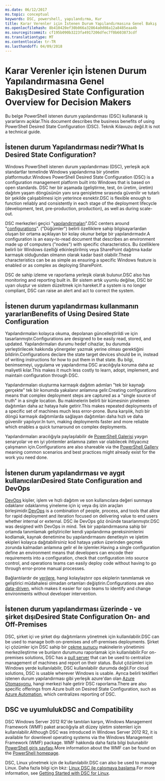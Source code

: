 ```yaml
---
ms.date: 06/12/2017
ms.topic: conceptual
keywords: DSC, powershell, yapılandırma, Kur
title: Karar Verenler için İstenen Durum Yapılandırmasına Genel Bakış
ms.openlocfilehash: 8b410420ef30b066a32864a0d08a12a8485eaa4b
ms.sourcegitcommit: cf195b090b3223fa4917206dfec7f0b603873cdf
ms.translationtype: MT
ms.contentlocale: tr-TR
ms.lasthandoff: 04/09/2018
---
```

# <a name="desired-state-configuration-overview-for-decision-makers"></a><span data-ttu-id="b6e3d-103">Karar Verenler için İstenen Durum Yapılandırmasına Genel Bakış</span><span class="sxs-lookup"><span data-stu-id="b6e3d-103">Desired State Configuration Overview for Decision Makers</span></span>

<span data-ttu-id="b6e3d-104">Bu belge PowerShell istenen durum yapılandırması (DSC) kullanarak iş yararlarını açıklar.</span><span class="sxs-lookup"><span data-stu-id="b6e3d-104">This document describes the business benefits of using PowerShell Desired State Configuration (DSC).</span></span> <span data-ttu-id="b6e3d-105">Teknik Kılavuzu değil.</span><span class="sxs-lookup"><span data-stu-id="b6e3d-105">It is not a technical guide.</span></span>

## <a name="what-is-desired-state-configuration"></a><span data-ttu-id="b6e3d-106">İstenen durum Yapılandırması nedir?</span><span class="sxs-lookup"><span data-stu-id="b6e3d-106">What Is Desired State Configuration?</span></span>

<span data-ttu-id="b6e3d-107">Windows PowerShell istenen durum yapılandırması (DSC), yerleşik açık standartlar temelinde Windows yapılandırma bir yönetim platformudur.</span><span class="sxs-lookup"><span data-stu-id="b6e3d-107">Windows PowerShell Desired State Configuration (DSC) is a configuration management platform built into Windows that is based on open standards.</span></span> <span data-ttu-id="b6e3d-108">DSC her bir aşamada (geliştirme, test, ön üretim, üretim) dağıtım yaşam döngüsünün yanı sıra genişletme sırasında güvenilir ve tutarlı bir şekilde çalışabilmesi için yeterince esnektir.</span><span class="sxs-lookup"><span data-stu-id="b6e3d-108">DSC is flexible enough to function reliably and consistently in each stage of the deployment lifecycle (development, test, pre-production, production), as well as during scale-out.</span></span>

<span data-ttu-id="b6e3d-109">DSC merkezleri geçici "[yapılandırmaları](https://msdn.microsoft.com/powershell/dsc/configurations)".</span><span class="sxs-lookup"><span data-stu-id="b6e3d-109">DSC centers around "[configurations](https://msdn.microsoft.com/powershell/dsc/configurations)".</span></span>
<span data-ttu-id="b6e3d-110">("Düğümler") belirli özelliklere sahip bilgisayarlardan oluşan bir ortama açıklayan bir kolay okunur belge bir yapılandırmadır.</span><span class="sxs-lookup"><span data-stu-id="b6e3d-110">A configuration is an easy-to-read document that describes an environment made up of computers ("nodes") with specific characteristics.</span></span>
<span data-ttu-id="b6e3d-111">Bu özelliklere belirli bir Windows özelliği etkinleştirilmiş veya SharePoint dağıtma kadar karmaşık olduğundan olmanın olarak kadar basit olabilir.</span><span class="sxs-lookup"><span data-stu-id="b6e3d-111">These characteristics can be as simple as ensuring a specific Windows feature is enabled or as complex as deploying SharePoint.</span></span>

<span data-ttu-id="b6e3d-112">DSC de sahip izleme ve raporlama yerleşik olarak bulunur.</span><span class="sxs-lookup"><span data-stu-id="b6e3d-112">DSC also has monitoring and reporting built in.</span></span>
<span data-ttu-id="b6e3d-113">Bir sistem artık uyumlu değilse, DSC bir uyarı oluştur ve sistem düzeltmek için hareket.</span><span class="sxs-lookup"><span data-stu-id="b6e3d-113">If a system is no longer compliant, DSC can raise an alert and act to correct the system.</span></span>

## <a name="benefits-of-using-desired-state-configuration"></a><span data-ttu-id="b6e3d-114">İstenen durum yapılandırması kullanmanın yararları</span><span class="sxs-lookup"><span data-stu-id="b6e3d-114">Benefits of Using Desired State Configuration</span></span>

<span data-ttu-id="b6e3d-115">Yapılandırmaları kolayca okuma, depolanan güncelleştirildi ve için tasarlanmıştır.</span><span class="sxs-lookup"><span data-stu-id="b6e3d-115">Configurations are designed to be easily read, stored, and updated.</span></span>
<span data-ttu-id="b6e3d-116">Yapılandırmaları durumu hedef cihazlar, bu durumda yerleştirilecek hakkında yönergeler yazmak yerine olması gerektiğini bildirin.</span><span class="sxs-lookup"><span data-stu-id="b6e3d-116">Configurations declare the state target devices should be in, instead of writing instructions for how to put them in that state.</span></span>
<span data-ttu-id="b6e3d-117">Bu bilgi, benimsemeyi, uygulama ve yapılandırma DSC aracılığıyla koruma daha az maliyetli kılar.</span><span class="sxs-lookup"><span data-stu-id="b6e3d-117">This makes it much less costly to learn, adopt, implement, and maintain configuration through DSC.</span></span>

<span data-ttu-id="b6e3d-118">Yapılandırmaları oluşturma karmaşık dağıtım adımları "tek bir kaynağı gerçekte" tek bir konumda yakalanır anlamına gelir.</span><span class="sxs-lookup"><span data-stu-id="b6e3d-118">Creating configurations means that complex deployment steps are captured as a "single source of truth" in a single location.</span></span>
<span data-ttu-id="b6e3d-119">Bu makinelerin belirli bir kümesinin yinelenen dağıtımları daha az hataya hale getirir.</span><span class="sxs-lookup"><span data-stu-id="b6e3d-119">This makes repeated deployments of a specific set of machines much less error-prone.</span></span>
<span data-ttu-id="b6e3d-120">Buna karşılık, hızlı bir döngü karmaşık dağıtımlarda sağlayan dağıtımları daha hızlı ve daha güvenilir yapılıyor.</span><span class="sxs-lookup"><span data-stu-id="b6e3d-120">In turn, making deployments faster and more reliable which enables a quick turnaround on complex deployments.</span></span>

<span data-ttu-id="b6e3d-121">Yapılandırmaları aracılığıyla paylaşılabilir de [PowerShell Galerisi](https://powershellgallery.com) yaygın senaryolar ve en iyi yöntemler anlamına zaten var olabilecek ihtiyacınız çalışmanın için.</span><span class="sxs-lookup"><span data-stu-id="b6e3d-121">Configurations are also shareable via the [PowerShell Gallery](https://powershellgallery.com) meaning common scenarios and best practices might already exist for the work you need done.</span></span>


## <a name="desired-state-configuration-and-devops"></a><span data-ttu-id="b6e3d-122">İstenen durum yapılandırması ve aygıt kullanıcıları</span><span class="sxs-lookup"><span data-stu-id="b6e3d-122">Desired State Configuration and DevOps</span></span>

<span data-ttu-id="b6e3d-123">[DevOps](http://blogs.technet.com/b/ashleymcglone/archive/2015/11/20/devops-for-n00bs-ie-windows-people.aspx) kişiler, işlem ve hızlı dağıtım ve son kullanıcılara değeri sunmaya odaklanır odaklanmış yineleme için iç veya dış izin araçları birleşimidir.</span><span class="sxs-lookup"><span data-stu-id="b6e3d-123">[DevOps](http://blogs.technet.com/b/ashleymcglone/archive/2015/11/20/devops-for-n00bs-ie-windows-people.aspx) is a combination of people, process, and tools that allow for rapid deployment and iteration focused on delivering value to end users whether internal or external.</span></span>
<span data-ttu-id="b6e3d-124">DSC ile DevOps göz önünde tasarlanmıştır.</span><span class="sxs-lookup"><span data-stu-id="b6e3d-124">DSC was designed with DevOps in mind.</span></span>
<span data-ttu-id="b6e3d-125">Tek bir yapılandırmasına sahip bir ortamda tanımlamak geliştiriciler kendi yapılandırma gereksinimlerini kodlamak, kaynak denetimine bu yapılandırmasını denetleyin ve işletim ekipleri kolayca dağıtabilirsiniz kod hataya yatkın üzerinden geçmek zorunda kalmadan anlamına gelir el ile işlemler.</span><span class="sxs-lookup"><span data-stu-id="b6e3d-125">Having a single configuration define an environment means that developers can encode their requirements into a configuration, check that configuration into source control, and operations teams can easily deploy code without having to go through error-prone manual processes.</span></span>

<span data-ttu-id="b6e3d-126">Bağlantılardır de [verilere](https://msdn.microsoft.com/powershell/dsc/configdata), hangi kolaylaştırır ops ekiplerin tanımlamak ve geliştirici müdahalesi olmadan ortamları değiştirin.</span><span class="sxs-lookup"><span data-stu-id="b6e3d-126">Configurations are also [data-driven](https://msdn.microsoft.com/powershell/dsc/configdata), which makes it easier for ops teams to identify and change environments without developer intervention.</span></span>

## <a name="desired-state-configuration-on--and-off-premises"></a><span data-ttu-id="b6e3d-127">İstenen durum yapılandırması üzerinde - ve şirket dışı</span><span class="sxs-lookup"><span data-stu-id="b6e3d-127">Desired State Configuration On- and Off-Premises</span></span>

<span data-ttu-id="b6e3d-128">DSC, şirket içi ve şirket dışı dağıtımlarını yönetmek için kullanılabilir.</span><span class="sxs-lookup"><span data-stu-id="b6e3d-128">DSC can be used to manage both on-premises and off-premises deployments.</span></span>
<span data-ttu-id="b6e3d-129">Şirket içi çözümler için DSC sahip bir [çekme sunucu](https://msdn.microsoft.com/powershell/dsc/pullserver) makinelerin yönetimini merkezileştirme ve bunların durumunu raporlamak için kullanılabilir.</span><span class="sxs-lookup"><span data-stu-id="b6e3d-129">For on-premises solutions, DSC has a [pull server](https://msdn.microsoft.com/powershell/dsc/pullserver) that can be used to centralize management of machines and report on their status.</span></span>
<span data-ttu-id="b6e3d-130">Bulut çözümleri için Windows yerde kullanılabilir, DSC kullanılabilir durumda değil.</span><span class="sxs-lookup"><span data-stu-id="b6e3d-130">For cloud solutions, DSC is usable wherever Windows is usable.</span></span>
<span data-ttu-id="b6e3d-131">Ayrıca belirli teklifleri istenen durum yapılandırması gibi yerleşik azure'dan olan [Azure Otomasyonu](https://azure.microsoft.com/en-us/documentation/services/automation/), hangi merkezi hale getirir DSC raporlama.</span><span class="sxs-lookup"><span data-stu-id="b6e3d-131">There are also specific offerings from Azure built on Desired State Configuration, such as [Azure Automation](https://azure.microsoft.com/en-us/documentation/services/automation/), which centralizes reporting of DSC.</span></span>

## <a name="dsc-and-compatibility"></a><span data-ttu-id="b6e3d-132">DSC ve uyumluluk</span><span class="sxs-lookup"><span data-stu-id="b6e3d-132">DSC and Compatibility</span></span>

<span data-ttu-id="b6e3d-133">DSC Windows Server 2012 R2'de tanıtılan karşın, Windows Management Framework (WMF) paket aracılığıyla alt düzey işletim sistemleri için kullanılabilir.</span><span class="sxs-lookup"><span data-stu-id="b6e3d-133">Although DSC was introduced in Windows Server 2012 R2, it is available for downlevel operating systems via the Windows Management Framework (WMF) package.</span></span>
<span data-ttu-id="b6e3d-134">WMF hakkında daha fazla bilgi bulunabilir [PowerShell giriş sayfası](https://msdn.microsoft.com/en-us/powershell/).</span><span class="sxs-lookup"><span data-stu-id="b6e3d-134">More information about the WMF can be found on the [PowerShell homepage](https://msdn.microsoft.com/en-us/powershell/).</span></span>

<span data-ttu-id="b6e3d-135">DSC, Linux yönetmek için de kullanılabilir.</span><span class="sxs-lookup"><span data-stu-id="b6e3d-135">DSC can also be used to manage Linux.</span></span> <span data-ttu-id="b6e3d-136">Daha fazla bilgi için bkz: [Linux DSC ile çalışmaya başlama](https://msdn.microsoft.com/en-us/powershell/dsc/lnxgettingstarted).</span><span class="sxs-lookup"><span data-stu-id="b6e3d-136">For more information, see [Getting Started with DSC for Linux](https://msdn.microsoft.com/en-us/powershell/dsc/lnxgettingstarted).</span></span>